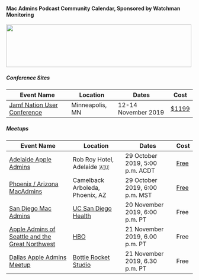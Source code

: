 #### Mac Admins Podcast Community Calendar, Sponsored by Watchman Monitoring

[<img src="https://podcast.macadmins.org/wp-content/uploads/2017/06/Watchman-Monitoring-logo-blue.png" alt="" width="500" height="115" />](https://www.watchmanmonitoring.com)

##### Conference Sites

| Event Name | Location | Dates | Cost |
|------------|----------|-------|------|
| [Jamf Nation User Conference](https://www.jamf.com/events/jamf-nation-user-conference/2019/) | Minneapolis, MN | 12-14 November 2019 | [$1199](https://www.cvent.com/events/jamf-nation-user-conference-2019/registration-7d9e9c5d913c4c38b847a10de4a84e25.aspx) |


##### Meetups

| Event Name | Location | Dates | Cost |
|------------|----------|-------|------|
| [Adelaide Apple Admins](https://www.eventbrite.com.au/e/apple-admins-adelaide-gm-edition-tickets-75531758523?aff=MacAdminsPodcast) | Rob Roy Hotel, Adelaide 🇦🇺 | 29 October 2019, 5:00 p.m. ACDT | [Free](https://www.eventbrite.com.au/e/apple-admins-adelaide-gm-edition-tickets-75531758523?aff=MacAdminsPodcast) |
| [Phoenix / Arizona MacAdmins](https://www.jamf.com/jamf-nation/events/user-groups/305/phoenix-arizona-macadmins) | Camelback Arboleda, Phoenix, AZ | 29 October 2019, 6:00 p.m. MST | [Free](https://www.jamf.com/jamf-nation/events/user-groups/305/phoenix-arizona-macadmins) |
| [San Diego Mac Admins](https://www.jamf.com/jamf-nation/events/user-groups/306/san-diego-macadmins) | [UC San Diego Health](https://goo.gl/maps/88NxcyfGWfjrkmTS6) | 20 November 2019, 6:00 p.m. PT | Free |
| [Apple Admins of Seattle and the Great Northwest](https://www.meetup.com/Seattle-Apple-Admins) | [HBO](https://www.hbo.com) | 21 November 2019, 6.00 p.m. PT | Free |
| [Dallas Apple Admins Meetup](https://www.eventbrite.com/e/dallas-apple-admin-meet-up-november-2019-tickets-80048969623) | [Bottle Rocket Studio](https://goo.gl/maps/hdTatL4qMPoPFYjk8) | 21 November 2019, 6.30 p.m. PT | Free |

